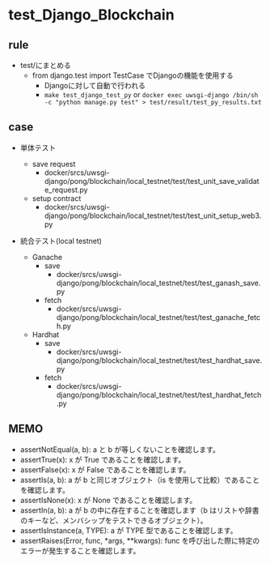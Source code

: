 # test_Django_Blockchain

## rule

- test/にまとめる
  - from django.test import TestCase でDjangoの機能を使用する
    - Djangoに対して自動で行われる
    - `make test_django_test_py` or `docker exec uwsgi-django /bin/sh -c "python manage.py test" > test/result/test_py_results.txt`  

## case

- 単体テスト
  - save request  
    - docker/srcs/uwsgi-django/pong/blockchain/local_testnet/test/test_unit_save_validate_request.py
  - setup contract
    - docker/srcs/uwsgi-django/pong/blockchain/local_testnet/test/test_unit_setup_web3.py

- 統合テスト(local testnet)
  - Ganache
    - save
      - docker/srcs/uwsgi-django/pong/blockchain/local_testnet/test/test_ganash_save.py
    - fetch  
      - docker/srcs/uwsgi-django/pong/blockchain/local_testnet/test/test_ganache_fetch.py  
  - Hardhat  
    - save
      - docker/srcs/uwsgi-django/pong/blockchain/local_testnet/test/test_hardhat_save.py
    - fetch
      - docker/srcs/uwsgi-django/pong/blockchain/local_testnet/test/test_hardhat_fetch.py  

## MEMO

- assertNotEqual(a, b): a と b が等しくないことを確認します。
- assertTrue(x): x が True であることを確認します。
- assertFalse(x): x が False であることを確認します。
- assertIs(a, b): a が b と同じオブジェクト（is を使用して比較）であることを確認します。
- assertIsNone(x): x が None であることを確認します。
- assertIn(a, b): a が b の中に存在することを確認します（b はリストや辞書のキーなど、メンバシップをテストできるオブジェクト）。
- assertIsInstance(a, TYPE): a が TYPE 型であることを確認します。
- assertRaises(Error, func, *args, **kwargs): func を呼び出した際に特定のエラーが発生することを確認します。

